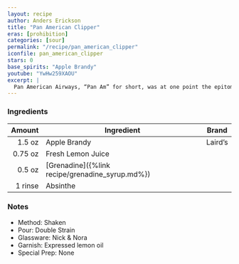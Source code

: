 ```yaml
---
layout: recipe
author: Anders Erickson
title: "Pan American Clipper"
eras: [prohibition]
categories: [sour]
permalink: "/recipe/pan_american_clipper"
iconfile: pan_american_clipper
stars: 0
base_spirits: "Apple Brandy"
youtube: "YwHw259XAOU"
excerpt: |
  Pan American Airways, “Pan Am” for short, was at one point the epitome of style for jet-setting travelers, so it’s no surprise that its eponymous cocktail is equally fabulous. A mixture of apple brandy, lime juice, grenadine, and absinthe, the bright-hued sour dates to 1939, when prolific cocktail writer and world traveler Charles H. Baker included the recipe in The Gentleman’s Companion. Baker had settled down in Coconut Grove, Florida, near Pan Am’s first international airport; in his seminal book, he wrote that the recipe came “from the notebook of one of our pilot friends who—when off duty—may seek one.”
---
```


### Ingredients

|  Amount | Ingredient                                      | Brand   |
| ------: | ----------------------------------------------- | ------- |
|  1.5 oz | Apple Brandy                                    | Laird’s |
| 0.75 oz | Fresh Lemon Juice                               |
|  0.5 oz | [Grenadine]({%link recipe/grenadine_syrup.md%}) |
| 1 rinse | Absinthe                                        |

### Notes

- Method: Shaken
- Pour: Double Strain
- Glassware: Nick & Nora
- Garnish: Expressed lemon oil
- Special Prep: None
